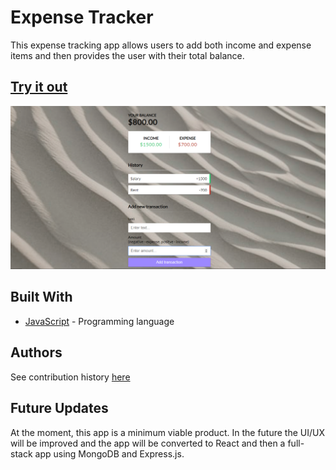 # Expense Tracker

This expense tracking app allows users to add both income and expense items and then provides the user with their total balance.

## [Try it out](https://solomangarcia.github.io/expense-tracker/)

![image](./expensejs.png)

## Built With

* [JavaScript](https://www.javascript.com/) - Programming language

## Authors
See contribution history [here](https://github.com/SolomanGarcia/expense-tracker/graphs/contributors)

## Future Updates
At the moment, this app is a minimum viable product. In the future the UI/UX will be improved and the app will be converted to React and then a full-stack app using MongoDB and Express.js.